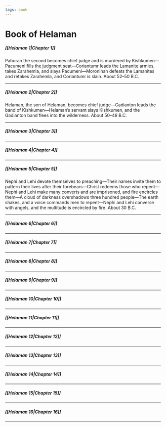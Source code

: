 ```yaml
---
tags: book
---
```

# Book of Helaman
##### [[Helaman 1|Chapter 1]]
Pahoran the second becomes chief judge and is murdered by Kishkumen—Pacumeni fills the judgment seat—Coriantumr leads the Lamanite armies, takes Zarahemla, and slays Pacumeni—Moronihah defeats the Lamanites and retakes Zarahemla, and Coriantumr is slain. About 52–50 B.C.

---
##### [[Helaman 2|Chapter 2]]
Helaman, the son of Helaman, becomes chief judge—Gadianton leads the band of Kishkumen—Helaman’s servant slays Kishkumen, and the Gadianton band flees into the wilderness. About 50–49 B.C.

---
##### [[Helaman 3|Chapter 3]]
---
##### [[Helaman 4|Chapter 4]]
---
##### [[Helaman 5|Chapter 5]]
Nephi and Lehi devote themselves to preaching—Their names invite them to pattern their lives after their forebears—Christ redeems those who repent—Nephi and Lehi make many converts and are imprisoned, and fire encircles them—A cloud of darkness overshadows three hundred people—The earth shakes, and a voice commands men to repent—Nephi and Lehi converse with angels, and the multitude is encircled by fire. About 30 B.C.

---
##### [[Helaman 6|Chapter 6]]
---
##### [[Helaman 7|Chapter 7]]
---
##### [[Helaman 8|Chapter 8]]
---
##### [[Helaman 9|Chapter 9]]
---
##### [[Helaman 10|Chapter 10]]
---
##### [[Helaman 11|Chapter 11]]
---
##### [[Helaman 12|Chapter 12]]
---
##### [[Helaman 13|Chapter 13]]
---
##### [[Helaman 14|Chapter 14]]
---
##### [[Helaman 15|Chapter 15]]
---
##### [[Helaman 16|Chapter 16]]
---
